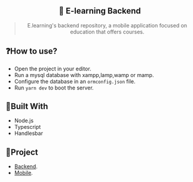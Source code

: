 <h2 align="center">📖 E-learning Backend</h2>
<blockquote align="center">E.learning's backend repository, a mobile application focused on education that offers courses.</blockquote>


## ❓How to use?
- Open the project in your editor.
- Run a mysql database with xampp,lamp,wamp or mamp.
- Configure the database in an `ormconfig.json` file.
- Run `yarn dev` to boot the server.


## 🚧Built With
- Node.js
- Typescript
- Handlesbar

## 📂Project
- [Backend](https://github.com/dammy23/Elearning-Backend).
- [Mobile](https://github.com/dammy23/Elearning-React-Native-App).
